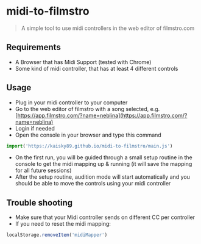 # midi-to-filmstro

> A simple tool to use midi controllers in the web editor of filmstro.com

## Requirements

- A Browser that has Midi Support (tested with Chrome)
- Some kind of midi controller, that has at least 4 different controls

## Usage

- Plug in your midi controller to your computer
- Go to the web editor of filmstro with a song selected, e.g. [https://app.filmstro.com/?name=neblina](https://app.filmstro.com/?name=neblina)
- Login if needed
- Open the console in your browser and type this command

```js
import('https://kaisky89.github.io/midi-to-filmstro/main.js')
```

- On the first run, you will be guided through a small setup routine in the console to get the midi mapping up & running (it will save the mapping for all future sessions)
- After the setup routine, audition mode will start automatically and you should be able to move the controls using your midi controller

## Trouble shooting

- Make sure that your Midi controller sends on different CC per controller
- If you need to reset the midi mapping:

```js
localStorage.removeItem('midiMapper')
```
